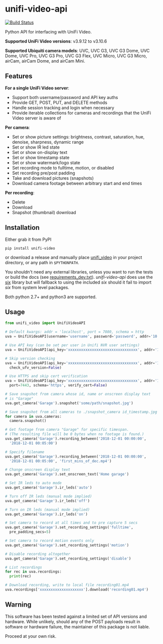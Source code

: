 # unifi-video-api

[![Build Status](https://travis-ci.org/yuppity/unifi-video-api.svg?branch=master)](https://travis-ci.org/yuppity/unifi-video-api)

Python API for interfacing with UniFi Video.

**Supported UniFi Video versions**: v3.9.12 to v3.10.6

**Supported Ubiquiti camera models**: UVC, UVC G3, UVC G3 Dome, UVC Dome, UVC Pro, UVC G3 Pro,
UVC G3 Flex, UVC Micro, UVC G3 Micro, airCam, airCam Dome, and airCam Mini.


## Features
**For a single UniFi Video server**:
* Support both username/password and API key auths
* Provide GET, POST, PUT, and DELETE methods
* Handle session tracking and login when necessary
* Provide iterable collections for cameras and recordings that the UniFi Video server
  is aware of

**Per camera**:
* Set or show picture settings: brightness, contrast, saturation, hue, denoise,
  sharpness, dynamic range
* Set or show IR led state
* Set or show on-display text
* Set or show timestamp state
* Set or show watermark/logo state
* Set recording mode to fulltime, motion, or disabled
* Set recording pre/post padding
* Take and download pictures (snapshots)
* Download camera footage between arbitrary start and end times

**Per recording**:
* Delete
* Download
* Snapshot (thumbnail) download

## Installation

Either grab it from PyPI

```
pip install unifi-video
```

or download a release and manually place [unifi_video](unifi_video) in your project
directory, or any path in `$PYTHONPATH`.

You shouldn't need any external libraries, unless you want to run the tests or
build the docs (see [requirements_dev.txt](requirements_dev.txt)).
*unifi-video-api* does use the [six](https://pypi.org/project/six/) library but
will fallback to using the included *six* should it fail to import *six* from
system level packages.

Both python 2.7+ and python3 are supported.

## Usage
```python
from unifi_video import UnifiVideoAPI

# Default kwargs: addr = 'localhost', port = 7080, schema = http
uva = UnifiVideoAPI(username='username', password='password', addr='10.3.2.1')

# Use API key (can be set per user in Unifi NVR user settings)
uva = UnifiVideoAPI(api_key='xxxxxxxxxxxxxxxxxxxxxxxxxxxxxxxx', addr='10.3.2.1')

# Skip version checking
uva = UnifiVideoAPI(api_key='xxxxxxxxxxxxxxxxxxxxxxxxxxxxxxxx', addr='10.3.2.1',
  check_ufv_version=False)

# Use HTTPS and skip cert verification
uva = UnifiVideoAPI(api_key='xxxxxxxxxxxxxxxxxxxxxxxxxxxxxxxx', addr='10.3.2.1',
  port=7443, schema='https', verify_cert=False)

# Save snapshot from camera whose id, name or onscreen display text
# is "Garage"
uva.get_camera('Garage').snapshot('some/path/snapshot.jpg')

# Save snapshot from all cameras to ./snapshot_camera id_timestamp.jpg
for camera in uva.cameras:
  camera.snapshot()

# Get footage from camera "Garage" for specific timespan.
# (The resulting file will be 0 bytes when no footage is found.)
uva.get_camera('Garage').recording_between('2018-12-01 00:00:00',
  '2018-12-01 00:05:00')

# Specify filename
uva.get_camera('Garage').recording_between('2018-12-01 00:00:00',
  '2018-12-01 00:05:00', 'first_mins_of_dec.mp4')

# Change onscreen display text
uva.get_camera('Garage').set_onscreen_text('Home garage')

# Set IR leds to auto mode
uva.get_camera('Garage').ir_leds('auto')

# Turn off IR leds (manual mode implied)
uva.get_camera('Garage').ir_leds('off')

# Turn on IR leds (manual mode implied)
uva.get_camera('Garage').ir_leds('on')

# Set camera to record at all times and to pre capture 5 secs
uva.get_camera('Garage').set_recording_settings('fulltime',
  pre_padding_secs=5)

# Set camera to record motion events only
uva.get_camera('Garage').set_recording_settings('motion')

# Disable recording altogether
uva.get_camera('Garage').set_recording_settings('disable')

# List recordings
for rec in uva.recordings:
  print(rec)

# Download recording, write to local file recording01.mp4
uva.recordings['xxxxxxxxxxxxxxxxxxxx'].download('recording01.mp4')
```


## Warning
This software has been tested against a limited set of API versions and hardware.
While unlikely, should any of the POST payloads result in software or
hardware failure, the maintainer of this package is not liable.

Proceed at your own risk.
